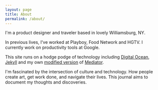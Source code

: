 ```yaml
---
layout: page
title: About
permalink: /about/
---
```


I'm a product designer and traveler based in lovely Williamsburg, NY.

In previous lives, I've worked at Playboy, Food Network and HGTV. I currently work on productivity tools at Google.

This site runs on a hodge podge of technology including [Digital Ocean](https://digitalocean.com), [Jekyll](http://jekyllb.com) and my own [modified version](https://github.com/elihorne/x/) of [Mediator](https://github.com/dirkfabisch/mediator).

I'm fascinated by the intersection of culture and technology. How people create art, get work done, and navigate their lives. This journal aims to document my thoughts and discoveries.
